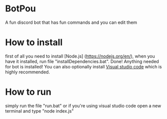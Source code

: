 # BotPou
A fun discord bot that has fun commands and you can edit them
# How to install
first of all you need to install [Node.js] (https://nodejs.org/en/), when you have it installed, run file "installDependencies.bat". Done! Anything needed for bot is installed!
You can also optionally install [Visual studio code](https://code.visualstudio.com/) which is highly recommended.
# How to run
simply run the file  "run.bat" or if you're using visual studio code open a new terminal and type "node index.js"
